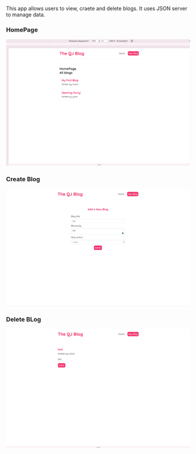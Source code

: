 This app allows users to view, craete and delete blogs. It uses JSON server to manage data.

### HomePage

![alt text](image.png)

### Create Blog

![alt text](image-2.png)

### Delete BLog

![alt text](image-3.png)
